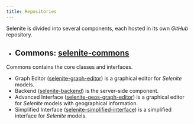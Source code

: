 ```yaml
---
title: Repositories
---
```


Selenite is divided into several components, each hosted in its own _GitHub_ repository.

- ## Commons: [selenite-commons]()
Commons contains the core classes and interfaces.
- Graph Editor ([selenite-graph-editor]()) is a graphical editor for _Selenite_ models.
- Backend ([selenite-backend]()) is the server-side component.
- Advanced Interface ([selenite-geos-graph-editor]()) is a graphical editor for _Selenite_ models with geographical information.
- Simplified Interface ([selenite-simplified-interface]()) is a simplified interface for _Selenite_ models. 
